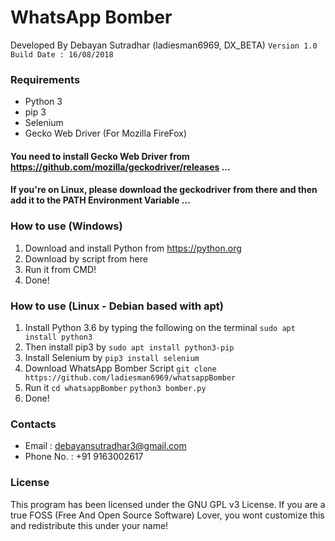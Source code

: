 # WhatsApp Bomber
Developed By Debayan Sutradhar (ladiesman6969, DX_BETA)
 ``` Version 1.0 ```
 ```Build Date : 16/08/2018 ```

### Requirements
* Python 3
* pip 3
* Selenium
* Gecko Web Driver (For Mozilla FireFox)

#### You need to install Gecko Web Driver from https://github.com/mozilla/geckodriver/releases ...
#### If you're on Linux, please download the geckodriver from there and then add it to the PATH Environment Variable ...

### How to use (Windows)
1. Download and install Python from https://python.org
2. Download by script from here 
3. Run it from CMD!
4. Done!

### How to use (Linux - Debian based with apt)
1. Install Python 3.6 by typing the following on the terminal
 ``` sudo apt install python3 ```
3. Then install pip3 by
 ``` sudo apt install python3-pip ```
5. Install Selenium by
 ``` pip3 install selenium ```
7. Download WhatsApp Bomber Script
 ``` git clone https://github.com/ladiesman6969/whatsappBomber ```
9. Run it
 ``` cd whatsappBomber ```
 ```python3 bomber.py ```
10. Done!

### Contacts
* Email : debayansutradhar3@gmail.com
* Phone No. : +91 9163002617

### License
This program has been licensed under the GNU GPL v3 License.
If you are a true FOSS (Free And Open Source Software) Lover, you wont customize this and redistribute this under your name!
